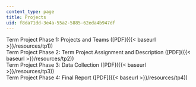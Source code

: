 ```yaml
---
content_type: page
title: Projects
uid: f8da71dd-3e4a-55a2-5885-62eda4b947df
---
```


Term Project Phase 1: Projects and Teams ([PDF]({{< baseurl >}}/resources/tp1))  
Term Project Phase 2: Term Project Assignment and Description ([PDF]({{< baseurl >}}/resources/tp2))  
Term Project Phase 3: Data Collection ([PDF]({{< baseurl >}}/resources/tp3))  
Term Project Phase 4: Final Report ([PDF]({{< baseurl >}}/resources/tp4))